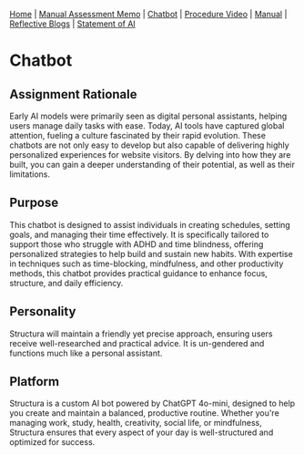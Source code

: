 [Home](index.md) | [Manual Assessment Memo](manual_assessment_memo.md) | [Chatbot](chatbot.md) | [Procedure Video](procedure_video.md) | [Manual](manual.md) | [Reflective Blogs](reflective_blogs.md) | [Statement of AI](AIstatement.md) 

# Chatbot

## Assignment Rationale
Early AI models were primarily seen as digital personal assistants, helping users manage daily tasks with ease. Today, AI tools have captured global attention, fueling a culture fascinated by their rapid evolution. These chatbots are not only easy to develop but also capable of delivering highly personalized experiences for website visitors. By delving into how they are built, you can gain a deeper understanding of their potential, as well as their limitations.

## Purpose
This chatbot is designed to assist individuals in creating schedules, setting goals, and managing their time effectively. It is specifically tailored to support those who struggle with ADHD and time blindness, offering personalized strategies to help build and sustain new habits. With expertise in techniques such as time-blocking, mindfulness, and other productivity methods, this chatbot provides practical guidance to enhance focus, structure, and daily efficiency.

## Personality
Structura will maintain a friendly yet precise approach, ensuring users receive well-researched and practical advice. It is un-gendered and functions much like a personal assistant. 

## Platform
Structura is a custom AI bot powered by ChatGPT 4o-mini, designed to help you create and maintain a balanced, productive routine. Whether you're managing work, study, health, creativity, social life, or mindfulness, Structura ensures that every aspect of your day is well-structured and optimized for success.

<html lang="en">
<head>
    <meta charset="UTF-8">
    <meta name="viewport" content="width=device-width, initial-scale=1.0">
    <title>Structura Chatbot</title>
    <style>
        /* Styling for the button */
        button {
            font-size: 18px;
            padding: 10px 20px;
            background-color: #87A96B;
            color: white;
            border: 10px solid;
            border-image-source: url('https://example.com/floral-border.png'); /* Replace with your floral image */
            border-image-slice: 30;
            border-radius: 5px;
            cursor: pointer;
        }

        button:hover {
            background-color: #6F8F57; /* Change color on hover */
        }
    </style>
</head>
<body>
    <a href="https://box.boodle.ai/a/@Structura" target="_blank">
        <button>
            Talk to Structura!
        </button>
    </a>
</body>
</html>



#### AI Statement 
ChatGPT GPT-4o was utilized in the creation of this page, serving as a tool for spellchecking and ensuring clarity and consistency. Powered by ChatGPT GPT-4o
